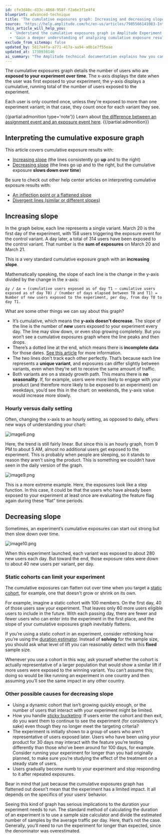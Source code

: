 ```yaml
---
id: cfe3d40c-d33c-4868-958f-f2a6e3f1e4f4
blueprint: advanced-technique
title: 'The cumulative exposures graph: Increasing and decreasing slopes'
source: 'https://help.amplitude.com/hc/en-us/articles/7985566141083-Interpret-the-cumulative-exposures-graph-Increasing-and-decreasing-slopes'
this_article_will_help_you:
  - 'Understand the cumulative exposures graph in Amplitude Experiment'
  - 'Gain a deeper understanding of analyzing cumulative exposure results with examples'
exclude_from_sitemap: false
updated_by: 5817a4fa-a771-417a-aa94-a0b1e7f55eae
updated_at: 1730930146
ai_summary: "The Amplitude technical documentation explains how you can view the cumulative exposures graph to track the number of users exposed to your experiment over time. Each user is counted only once, except if they see multiple experiment variants. This graph helps you interpret exposure results, whether with increasing or decreasing slopes. By understanding the graph's patterns and nuances, you can gain insights into user behavior and experiment performance. Adjusting settings, such as viewing data hourly instead of daily, can offer additional perspectives. Monitoring the cumulative exposures graph can guide decisions on experiment duration and cohort selection for accurate analysis."
---
```

The cumulative exposures graph details the number of users who are **exposed to your experiment over time**. The x-axis displays the date when the user was first exposed to your experiment; the y-axis displays a cumulative, running total of the number of users exposed to the experiment. 

Each user is only counted once, unless they're exposed to more than one experiment variant; in that case, they count once for each variant they see.

{{partial:admonition type='note'}}
Learn about [the difference between an assignment event and an exposure event here](/docs/feature-experiment/key-terms).
{{/partial:admonition}}

## Interpreting the cumulative exposure graph

This article covers cumulative exposure results with:

* [Increasing slope](#increasing-slope) (the lines consistently go **up** and to the right)
* [Decreasing slope](#decreasing-slope) (the lines go up and to the right, but the cumulative exposure **slows down over time**)

Be sure to check out other help center articles on interpreting cumulative exposure results with: 

* [An inflection point or a flattened slope](/docs/feature-experiment/advanced-techniques/cumulative-exposure-inflection-points)
* [Divergent lines (similar or different slopes)](/docs/feature-experiment/advanced-techniques/cumulative-exposure-divergent-lines)

## Increasing slope

In the graph below, each line represents a single variant. March 20 is the first day of the experiment, with 158 users triggering the exposure event for the control variant. A day later, a total of 314 users have been exposed to the control variant. That number is the **sum of exposures** on March 20 and March 21.

This is a very standard cumulative exposure graph with an **increasing slope**. 

Mathematically speaking, the slope of each line is the change in the y-axis divided by the change in the x-axis: 

```
∆y / ∆x = (cumulative users exposed as of day T1 — cumulative users exposed as of day T0) / (number of days elapsed between T0 and T1) = Number of new users exposed to the experiment, per day, from day T0 to day T1.
```
What are some other things we can say about this graph?

* It’s cumulative, which means the **y-axis doesn't decrease**. The slope of the line is the number of **new** users exposed to your experiment every day. The line may slow down, or even stop growing completely. But you won’t see a cumulative exposures graph where the line peaks and then drops.
* There’s a dotted line at the end, which means there is **incomplete data** for those dates. [See this article](https://help.amplitude.com/hc/en-us/articles/360043977571) for more information.
* The two lines don't track each other perfectly. That’s because each line represents a **unique variant**, and exposures can differ slightly between variants, even when they’re set to receive the same amount of traffic.
* Both variants are on a steady growth path. This means there is **no seasonality**. If, for example, users were more likely to engage with your product (and therefore more likely to be exposed to an experiment) on weekdays, you’d see this in the chart: on weekends, the y-axis value would increase more slowly.

### Hourly versus daily setting

Often, changing the x-axis to an hourly setting, as opposed to daily, offers new ways of understanding your chart:

![image6.png](/docs/output/img/advanced-techniques/image6-png.png)

Here, the trend is still fairly linear. But since this is an hourly graph, from 9 PM to about 5 AM, almost no additional users get exposed to the experiment. This is probably when people are sleeping, so it stands to reason they aren't using the product. This is something we couldn’t have seen in the daily version of the graph. 

![image9.png](/docs/output/img/advanced-techniques/image9-png.png)

This is a more extreme example. Here, the exposures look like a step function. In this case, it could be that the users who have already been exposed to your experiment at least once are evaluating the feature flag again during these “flat” time periods. 

## Decreasing slope

Sometimes, an experiment’s cumulative exposures can start out strong but then slow down over time.

![image10.png](/docs/output/img/advanced-techniques/image10-png.png)

When this experiment launched, each variant was exposed to about 280 new users each day. But toward the end, those exposure rates were down to about 40 new users per variant, per day.

### Static cohorts can limit your experiment

The cumulative exposures can flatten out over time when you target a [static cohort](/docs/analytics/behavioral-cohorts), for example,  one that doesn't grow or shrink on its own. 

For example, imagine a static cohort with 100 members. On the first day, 40 of those users saw your experiment. That leaves only 60 more users eligible users to include in the future. With each passing day, there are fewer and fewer users who can enter into the experiment in the first place, and the slope of your cumulative exposures graph inevitably flattens. 

If you’re using a static cohort in an experiment, consider rethinking how you’re using the [duration estimator](/docs/feature-experiment/workflow/experiment-estimate-duration). Instead of **solving** for the sample size, you should ask what level of lift you can reasonably detect with this **fixed** sample size. 

Whenever you use a cohort in this way, ask yourself whether the cohort is actually representative of a larger population that would show a similar lift if more users were exposed to the winning variant. You can’t assume this; doing so would be like running an experiment in one country and then assuming you’ll see the same impact in any other country. 

### Other possible causes for decreasing slope

* Using a dynamic cohort that isn’t growing quickly enough, or the number of users that interact with your experiment might be limited.
* How you handle [sticky bucketing](/docs/feature-experiment/advanced-techniques/sticky-bucketing): If users enter the cohort and then exit, do you want them to continue to see the experiment (for consistency’s sake) even though they no longer meet the targeting criteria?
* The experiment is initially shown to a group of users who aren't representative of users exposed later. Users who have been using your product for 30 days may interact with the feature you’re testing differently than those who’ve been around for 100 days, for example. Consider running your experiment for longer than you had originally planned, to make sure you’re studying the effect of the treatment on a steady state of users.
* Users gradually become numb to your experiment and stop responding to it after repeated exposures.

Bear in mind that just because the cumulative exposures graph has flattened out doesn't mean that the experiment has a limited impact. It all depends on the specifics of your users’ behavior. 

Seeing this kind of graph has serious implications to the duration your experiment needs to run. The standard method of calculating the duration of an experiment is to use a sample size calculator and divide the estimated number of samples by the average traffic per day. Here, that’s not the case. Generally, you’ll need to run the experiment for longer than expected, since the denominator was overestimated.